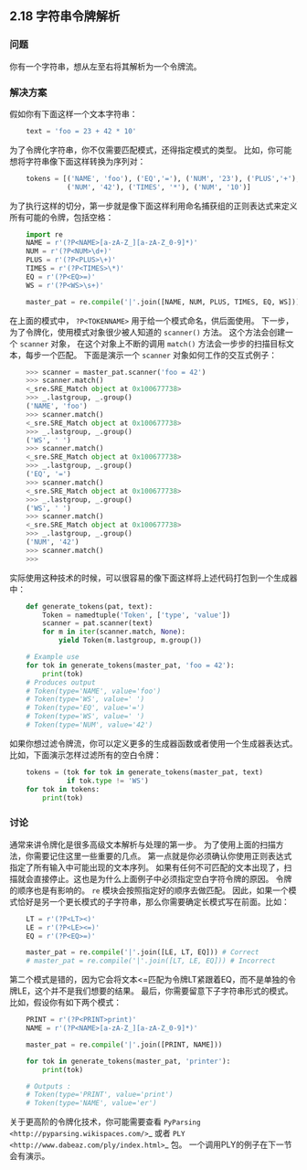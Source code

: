 ## 2.18 字符串令牌解析 ##
### 问题 ###
你有一个字符串，想从左至右将其解析为一个令牌流。
### 解决方案 ###
假如你有下面这样一个文本字符串：
```python
    text = 'foo = 23 + 42 * 10'

```
为了令牌化字符串，你不仅需要匹配模式，还得指定模式的类型。
比如，你可能想将字符串像下面这样转换为序列对：
```python
    tokens = [('NAME', 'foo'), ('EQ','='), ('NUM', '23'), ('PLUS','+'),
              ('NUM', '42'), ('TIMES', '*'), ('NUM', '10')]

```
为了执行这样的切分，第一步就是像下面这样利用命名捕获组的正则表达式来定义所有可能的令牌，包括空格：
```python
    import re
    NAME = r'(?P<NAME>[a-zA-Z_][a-zA-Z_0-9]*)'
    NUM = r'(?P<NUM>\d+)'
    PLUS = r'(?P<PLUS>\+)'
    TIMES = r'(?P<TIMES>\*)'
    EQ = r'(?P<EQ>=)'
    WS = r'(?P<WS>\s+)'

    master_pat = re.compile('|'.join([NAME, NUM, PLUS, TIMES, EQ, WS]))

```
在上面的模式中， ``?P<TOKENNAME>`` 用于给一个模式命名，供后面使用。
下一步，为了令牌化，使用模式对象很少被人知道的 ``scanner()`` 方法。
这个方法会创建一个 ``scanner`` 对象，
在这个对象上不断的调用 ``match()`` 方法会一步步的扫描目标文本，每步一个匹配。
下面是演示一个 ``scanner`` 对象如何工作的交互式例子：
```python
    >>> scanner = master_pat.scanner('foo = 42')
    >>> scanner.match()
    <_sre.SRE_Match object at 0x100677738>
    >>> _.lastgroup, _.group()
    ('NAME', 'foo')
    >>> scanner.match()
    <_sre.SRE_Match object at 0x100677738>
    >>> _.lastgroup, _.group()
    ('WS', ' ')
    >>> scanner.match()
    <_sre.SRE_Match object at 0x100677738>
    >>> _.lastgroup, _.group()
    ('EQ', '=')
    >>> scanner.match()
    <_sre.SRE_Match object at 0x100677738>
    >>> _.lastgroup, _.group()
    ('WS', ' ')
    >>> scanner.match()
    <_sre.SRE_Match object at 0x100677738>
    >>> _.lastgroup, _.group()
    ('NUM', '42')
    >>> scanner.match()
    >>>

```
实际使用这种技术的时候，可以很容易的像下面这样将上述代码打包到一个生成器中：
```python
    def generate_tokens(pat, text):
        Token = namedtuple('Token', ['type', 'value'])
        scanner = pat.scanner(text)
        for m in iter(scanner.match, None):
            yield Token(m.lastgroup, m.group())

    # Example use
    for tok in generate_tokens(master_pat, 'foo = 42'):
        print(tok)
    # Produces output
    # Token(type='NAME', value='foo')
    # Token(type='WS', value=' ')
    # Token(type='EQ', value='=')
    # Token(type='WS', value=' ')
    # Token(type='NUM', value='42')

```
如果你想过滤令牌流，你可以定义更多的生成器函数或者使用一个生成器表达式。
比如，下面演示怎样过滤所有的空白令牌：
```python
    tokens = (tok for tok in generate_tokens(master_pat, text)
              if tok.type != 'WS')
    for tok in tokens:
        print(tok)

```
### 讨论 ###
通常来讲令牌化是很多高级文本解析与处理的第一步。
为了使用上面的扫描方法，你需要记住这里一些重要的几点。
第一点就是你必须确认你使用正则表达式指定了所有输入中可能出现的文本序列。
如果有任何不可匹配的文本出现了，扫描就会直接停止。这也是为什么上面例子中必须指定空白字符令牌的原因。
令牌的顺序也是有影响的。 ``re`` 模块会按照指定好的顺序去做匹配。
因此，如果一个模式恰好是另一个更长模式的子字符串，那么你需要确定长模式写在前面。比如：
```python
    LT = r'(?P<LT><)'
    LE = r'(?P<LE><=)'
    EQ = r'(?P<EQ>=)'

    master_pat = re.compile('|'.join([LE, LT, EQ])) # Correct
    # master_pat = re.compile('|'.join([LT, LE, EQ])) # Incorrect

```
第二个模式是错的，因为它会将文本<=匹配为令牌LT紧跟着EQ，而不是单独的令牌LE，这个并不是我们想要的结果。
最后，你需要留意下子字符串形式的模式。比如，假设你有如下两个模式：
```python
    PRINT = r'(?P<PRINT>print)'
    NAME = r'(?P<NAME>[a-zA-Z_][a-zA-Z_0-9]*)'

    master_pat = re.compile('|'.join([PRINT, NAME]))

    for tok in generate_tokens(master_pat, 'printer'):
        print(tok)

    # Outputs :
    # Token(type='PRINT', value='print')
    # Token(type='NAME', value='er')

```
关于更高阶的令牌化技术，你可能需要查看 `PyParsing <http://pyparsing.wikispaces.com/>`_
或者 `PLY <http://www.dabeaz.com/ply/index.html>`_ 包。
一个调用PLY的例子在下一节会有演示。
